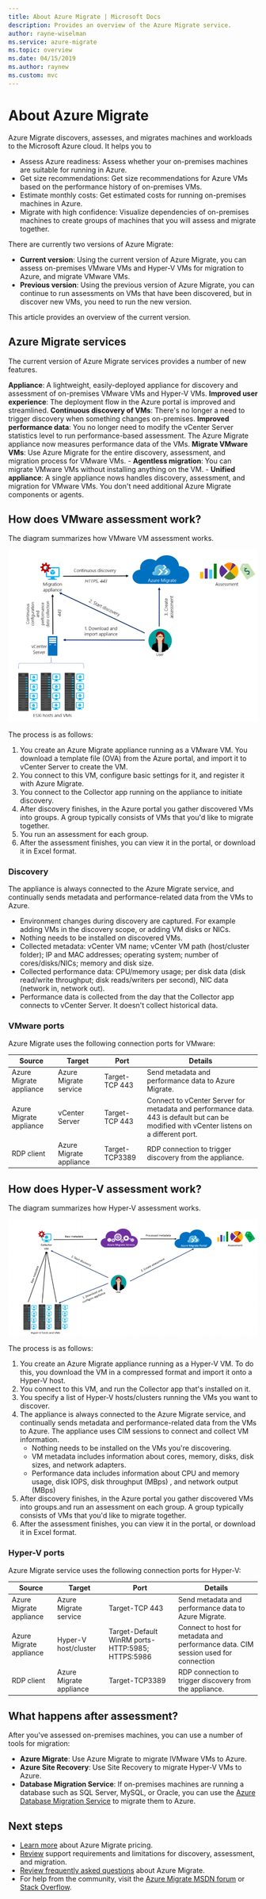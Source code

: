 ```yaml
---
title: About Azure Migrate | Microsoft Docs
description: Provides an overview of the Azure Migrate service.
author: rayne-wiselman
ms.service: azure-migrate
ms.topic: overview
ms.date: 04/15/2019
ms.author: raynew
ms.custom: mvc
---
```



# About Azure Migrate

Azure Migrate discovers, assesses, and migrates machines and workloads to the Microsoft Azure cloud. It helps you to 

- Assess Azure readiness: Assess whether your on-premises machines are suitable for running in Azure.
- Get size recommendations: Get size recommendations for Azure VMs based on the performance history of on-premises VMs.
- Estimate monthly costs: Get estimated costs for running on-premises machines in Azure.
- Migrate with high confidence: Visualize dependencies of on-premises machines to create groups of machines that you will assess and migrate together.

There are currently two versions of Azure Migrate:

- **Current version**: Using the current version of Azure Migrate, you can assess on-premises VMware VMs and Hyper-V VMs for migration to Azure, and migrate VMware VMs.
- **Previous version**: Using the previous version of Azure Migrate, you can continue to run assessments on VMs that have been discovered, but in discover new VMs, you need to run the new version.

This article provides an overview of the current version.

## Azure Migrate services 

The current version of Azure Migrate services provides a number of new features.

**Appliance**: A lightweight, easily-deployed appliance for discovery and assessment of on-premises VMware VMs and Hyper-V VMs.
**Improved user experience**: The deployment flow in the Azure portal is improved and streamlined.
**Continuous discovery of VMs**: There's no longer a need to trigger discovery when something changes on-premises.
**Improved performance data**: You no longer need to modify the vCenter Server statistics level to run performance-based assessment. The Azure Migrate appliance now measures performance data of the VMs.
**Migrate VMware VMs**:  Use Azure Migrate for the entire discovery, assessment, and migration process for VMware VMs. 
    - **Agentless migration**: You can migrate VMware VMs without installing anything on the VM.
    - **Unified appliance**: A single appliance nows handles discovery, assessment, and migration for VMware VMs. You don't need additional Azure Migrate components or agents.

## How does VMware assessment work?


The diagram summarizes how VMware VM assessment works.

![Assessment architecture VMware](./media/migrate-overview/sas-architecture-vmware.png)

The process is as follows:

1. You create an Azure Migrate appliance running as a VMware VM. You download a template file (OVA) from the Azure portal, and import it to vCenter Server to create the VM.
2. You connect to this VM, configure basic settings for it, and register it with Azure Migrate.
3. You connect to the Collector app running on the appliance to initiate discovery. 
4. After discovery finishes, in the Azure portal you gather discovered VMs into groups.  A group typically consists of VMs that you'd like to migrate together.
5. You run an assessment for each group.
1. After the assessment finishes, you can view it in the portal, or download it in Excel format.


### Discovery

The appliance is always connected to the Azure Migrate service, and continually sends metadata and performance-related data from the VMs to Azure.

- Environment changes during discovery are captured. For example adding VMs in the discovery scope, or adding VM disks or NICs.
- Nothing needs to be installed on discovered VMs.
- Collected metadata: vCenter VM name; vCenter VM path (host/cluster folder); IP and MAC addresses; operating system; number of cores/disks/NICs; memory and disk size.
- Collected performance data: CPU/memory usage; per disk data (disk read/write throughput; disk reads/writers per second), NIC data (network in, network out).
- Performance data is collected from the day that the Collector app connects to vCenter Server. It doesn't collect historical data. 


### VMware ports
Azure Migrate uses the following connection ports for VMware:

**Source** | **Target** | **Port** | **Details**
--- | --- | --- | ---
Azure Migrate appliance | Azure Migrate service | Target-TCP 443 | Send metadata and performance data to Azure Migrate.
Azure Migrate appliance | vCenter Server | Target-TCP 443 | Connect to vCenter Server for metadata and performance data. 443 is default but can be modified with vCenter listens on a different port. 
RDP client | Azure Migrate appliance | Target-TCP3389 | RDP connection to trigger discovery from the appliance.

## How does Hyper-V assessment work?

The diagram summarizes how Hyper-V assessment works.

![Assessment architecture Hyper-V](./media/migrate-overview/sas-architecture-hyper-v.png)

The process is as follows:

1. You create an Azure Migrate appliance running as a Hyper-V VM. To do this, you download the VM in a compressed format and import it onto a Hyper-V host.
2. You connect to this VM, and run the Collector app that's installed on it.
3. You specify a list of Hyper-V hosts/clusters running the VMs you want to discover.
4. The appliance is always connected to the Azure Migrate service, and continually sends metadata and performance-related data from the VMs to Azure. The appliance uses CIM sessions to connect and collect VM information.
    - Nothing needs to be installed on the VMs you're discovering.
    - VM metadata includes information about cores, memory, disks, disk sizes, and network adapters.
    - Performance data includes information about CPU and memory usage, disk IOPS, disk throughput (MBps) , and network output (MBps)
5. After discovery finishes, in the Azure portal you gather discovered VMs into groups.and run an assessment on each group. A group typically consists of VMs that you'd like to migrate together.
6. After the assessment finishes, you can view it in the portal, or download it in Excel format.

### Hyper-V ports

Azure Migrate service uses the following connection ports for Hyper-V:

**Source** | **Target** | **Port** | **Details**
--- | --- | --- | ---
Azure Migrate appliance | Azure Migrate service | Target-TCP 443 | Send metadata and performance data to Azure Migrate.
Azure Migrate appliance | Hyper-V host/cluster | Target-Default WinRM ports-HTTP:5985; HTTPS:5986 | Connect to host for metadata and performance data. CIM session used for connection
RDP client | Azure Migrate appliance | Target-TCP3389 | RDP connection to trigger discovery from the appliance.


## What happens after assessment?

After you've assessed on-premises machines, you can use a number of tools for migration:

- **Azure Migrate**: Use Azure Migrate to migrate lVMware VMs to Azure.
- **Azure Site Recovery**: Use Site Recovery to migrate Hyper-V VMs to Azure.
- **Database Migration Service**: If on-premises machines are running a database such as SQL Server, MySQL, or Oracle, you can use the [Azure Database Migration Service](../dms/dms-overview.md) to migrate them to Azure.



## Next steps

- [Learn more](https://azure.microsoft.com/pricing/details/azure-migrate/) about Azure Migrate pricing.
- [Review](migrate-support-matrix.md) support requirements and limitations for discovery, assessment, and migration.
- [Review frequently asked questions](resources-faq.md) about Azure Migrate.
- For help from the community, visit the [Azure Migrate MSDN forum](https://social.msdn.microsoft.com/Forums/home?forum=AzureMigrate&filter=alltypes&sort=lastpostdesc) or [Stack Overflow](https://stackoverflow.com/search?q=azure+migrate).

